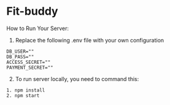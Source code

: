 # Fit-buddy

How to Run Your Server:
1. Replace the following .env file with your own configuration
```
DB_USER=""
DB_PASS=""
ACCESS_SECRET=""
PAYMENT_SECRET=""
```

2. To run server locally, you need to command this:
```
1. npm install
2. npm start
```


 
